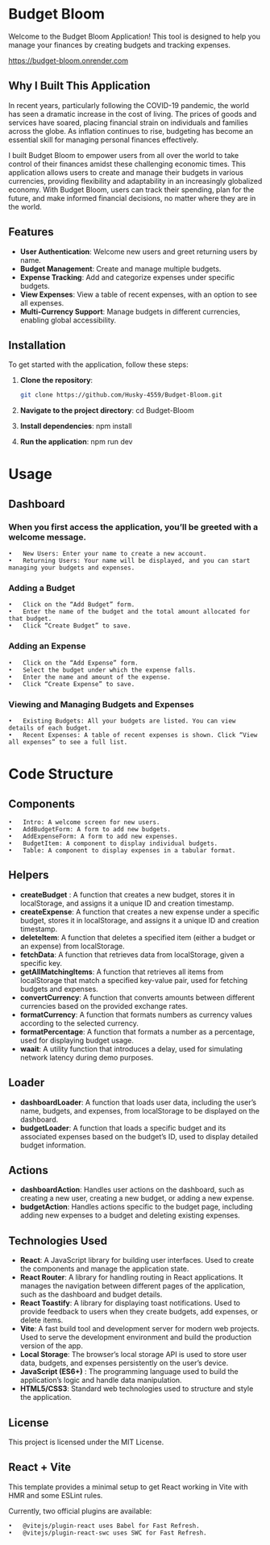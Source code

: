 # Budget Bloom

Welcome to the Budget Bloom Application! This tool is designed to help you manage your finances by creating budgets and tracking expenses.

https://budget-bloom.onrender.com

## Why I Built This Application

In recent years, particularly following the COVID-19 pandemic, the world has seen a dramatic increase in the cost of living. The prices of goods and services have soared, placing financial strain on individuals and families across the globe. As inflation continues to rise, budgeting has become an essential skill for managing personal finances effectively.

I built Budget Bloom to empower users from all over the world to take control of their finances amidst these challenging economic times. This application allows users to create and manage their budgets in various currencies, providing flexibility and adaptability in an increasingly globalized economy. With Budget Bloom, users can track their spending, plan for the future, and make informed financial decisions, no matter where they are in the world.

## Features

- **User Authentication**: Welcome new users and greet returning users by name.
- **Budget Management**: Create and manage multiple budgets.
- **Expense Tracking**: Add and categorize expenses under specific budgets.
- **View Expenses**: View a table of recent expenses, with an option to see all expenses.
- **Multi-Currency Support**: Manage budgets in different currencies, enabling global accessibility.

## Installation

To get started with the application, follow these steps:

1. **Clone the repository**:

   ```bash
   git clone https://github.com/Husky-4559/Budget-Bloom.git
   ```

2. **Navigate to the project directory**: cd Budget-Bloom

3. **Install dependencies**: npm install

4. **Run the application**: npm run dev

# Usage

## Dashboard

### When you first access the application, you’ll be greeted with a welcome message.

    •	New Users: Enter your name to create a new account.
    •	Returning Users: Your name will be displayed, and you can start managing your budgets and expenses.

### Adding a Budget

    •	Click on the “Add Budget” form.
    •	Enter the name of the budget and the total amount allocated for that budget.
    •	Click “Create Budget” to save.

### Adding an Expense

    •	Click on the “Add Expense” form.
    •	Select the budget under which the expense falls.
    •	Enter the name and amount of the expense.
    •	Click “Create Expense” to save.

### Viewing and Managing Budgets and Expenses

    •	Existing Budgets: All your budgets are listed. You can view details of each budget.
    •	Recent Expenses: A table of recent expenses is shown. Click “View all expenses” to see a full list.

# Code Structure

## Components

    •	Intro: A welcome screen for new users.
    •	AddBudgetForm: A form to add new budgets.
    •	AddExpenseForm: A form to add new expenses.
    •	BudgetItem: A component to display individual budgets.
    •	Table: A component to display expenses in a tabular format.

## Helpers

- **createBudget** : A function that creates a new budget, stores it in localStorage, and assigns it a unique ID and creation timestamp.
- **createExpense**: A function that creates a new expense under a specific budget, stores it in localStorage, and assigns it a unique ID and creation timestamp.
- **deleteItem**: A function that deletes a specified item (either a budget or an expense) from localStorage.
- **fetchData**: A function that retrieves data from localStorage, given a specific key.
- **getAllMatchingItems**: A function that retrieves all items from localStorage that match a specified key-value pair, used for fetching budgets and expenses.
- **convertCurrency**: A function that converts amounts between different currencies based on the provided exchange rates.
- **formatCurrency**: A function that formats numbers as currency values according to the selected currency.
- **formatPercentage**: A function that formats a number as a percentage, used for displaying budget usage.
- **waait**: A utility function that introduces a delay, used for simulating network latency during demo purposes.

## Loader

- **dashboardLoader**: A function that loads user data, including the user’s name, budgets, and expenses, from localStorage to be displayed on the dashboard.
- **budgetLoader**: A function that loads a specific budget and its associated expenses based on the budget’s ID, used to display detailed budget information.

## Actions

- **dashboardAction**: Handles user actions on the dashboard, such as creating a new user, creating a new budget, or adding a new expense.
- **budgetAction**: Handles actions specific to the budget page, including adding new expenses to a budget and deleting existing expenses.

## Technologies Used

- **React**: A JavaScript library for building user interfaces. Used to create the components and manage the application state.
- **React Router**: A library for handling routing in React applications. It manages the navigation between different pages of the application, such as the dashboard and budget details.
- **React Toastify**: A library for displaying toast notifications. Used to provide feedback to users when they create budgets, add expenses, or delete items.
- **Vite**: A fast build tool and development server for modern web projects. Used to serve the development environment and build the production version of the app.
- **Local Storage**: The browser’s local storage API is used to store user data, budgets, and expenses persistently on the user’s device.
- **JavaScript (ES6+)** : The programming language used to build the application’s logic and handle data manipulation.
- **HTML5/CSS3**: Standard web technologies used to structure and style the application.

## License

This project is licensed under the MIT License.

## React + Vite

This template provides a minimal setup to get React working in Vite with HMR and some ESLint rules.

Currently, two official plugins are available:

    •	@vitejs/plugin-react uses Babel for Fast Refresh.
    •	@vitejs/plugin-react-swc uses SWC for Fast Refresh.
